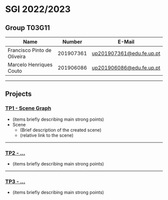 # SGI 2022/2023

## Group T03G11
| Name                        | Number    | E-Mail                   |
| --------------------------- | --------- | ------------------------ |
| Francisco Pinto de Oliveira | 201907361 | up201907361@edu.fe.up.pt |
| Marcelo Henriques Couto     | 201906086 | up201906086@edu.fe.up.pt |

----

## Projects

### [TP1 - Scene Graph](tp1)

- (items briefly describing main strong points)
- Scene
  - (Brief description of the created scene)
  - (relative link to the scene)

-----

### [TP2 - ...](tp2)
- (items briefly describing main strong points)

----

### [TP3 - ...](tp3)
- (items briefly describing main strong points)

